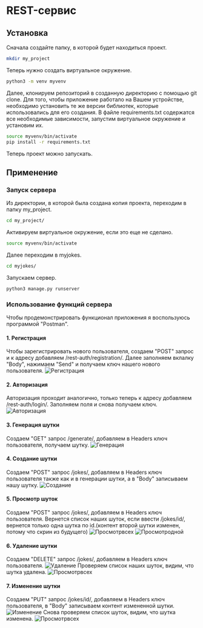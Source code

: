 # REST-сервис
## Установка
Сначала создайте папку, в которой будет находиться проект.
```bash
mkdir my_project
```
Теперь нужно создать виртуальное окружение.
```bash
python3 -m venv myvenv
```
Далее, клонируем репозиторий в созданную директорию с помощью git clone. Для того, чтобы приложение работало на Вашем устройстве, необходимо установить те же версии библиотек, которые использовались для его создания. В файле requirements.txt содержатся все необходимые зависимости, запустим виртуальное окружение и установим их.
```bash
source myvenv/bin/activate
pip install -r requirements.txt
```
Теперь проект можно запускать.

## Применение
### Запуск сервера
Из директории, в которой была создана копия проекта, переходим в папку my_project.
```bash
cd my_project/
```
Активируем виртуальное окружение, если это еще не сделано.
```bash
source myvenv/bin/activate
```
Далее переходим в myjokes.
```bash
cd myjokes/
```
Запускаем сервер.
```bash
python3 manage.py runserver
```
### Использование функций сервера
Чтобы продемонстрировать функционал приложения я воспользуюсь программой "Postman".
#### 1. Регистрация
Чтобы зарегистрировать нового пользователя, создаем "POST" запрос и к адресу добавляем /rest-auth/registration/. Далее заполняем вклалку "Body", нажимаем "Send" и получаем ключ нашего нового пользователя.
![Регистрация](https://github.com/Imran-Gasanov/joke-project/raw/master/screens/1.png)
#### 2. Авторизация
Авторизация проходит аналогично, только теперь к адресу добавляем /rest-auth/login/. Заполняем поля и снова получаем ключ.
![Авторизация](https://github.com/Imran-Gasanov/joke-project/raw/master/screens/2.png)
#### 3. Генерация шутки
Создаем "GET" запрос /generate/, добавляем в Headers ключ пользователя, получаем шутку.
![Генерация](https://github.com/Imran-Gasanov/joke-project/raw/master/screens/3.png)
#### 4. Создание шутки
Создаем "POST" запрос /jokes/, добавляем в Headers ключ пользователя также как и в генерации шутки, а в "Body" записываем нашу шутку.
![Создание](https://github.com/Imran-Gasanov/joke-project/raw/master/screens/4.png)
#### 5. Просмотр шуток
Создаем "POST" запрос /jokes/, добавляем в Headers ключ пользователя. Вернется список наших шуток, если ввести /jokes/id/, вернется только одна шутка по id.(контент второй шутки изменен, потому что скрин из будущего)
![Просмотрвсех](https://github.com/Imran-Gasanov/joke-project/raw/master/screens/5.png)
![Просмотродной](https://github.com/Imran-Gasanov/joke-project/raw/master/screens/6.png)
#### 6. Удаление шутки
Создаем "DELETE" запрос /jokes/, добавляем в Headers ключ пользователя.
![Удаление](https://github.com/Imran-Gasanov/joke-project/raw/master/screens/7.png)
Проверяем список наших шуток, видим, что шутка удалена.
![Просмотрвсех](https://github.com/Imran-Gasanov/joke-project/raw/master/screens/8.png)
#### 7. Изменение шутки
Создаем "PUT" запрос /jokes/id/, добавляем в Headers ключ пользователя, в "Body" записываем контент измененной шутки.
![Изменение](https://github.com/Imran-Gasanov/joke-project/raw/master/screens/10.png)
Снова проверяем список шуток, видим, что шутка изменена.
![Просмотрвсех](https://github.com/Imran-Gasanov/joke-project/raw/master/screens/11.png)
